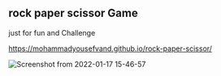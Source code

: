 <h2>rock paper scissor Game</h2>

just for fun and Challenge

https://mohammadyousefvand.github.io/rock-paper-scissor/


![Screenshot from 2022-01-17 15-46-57](https://user-images.githubusercontent.com/91375726/149768199-128bda75-d89c-4b2d-a99d-d01355e6448d.png)
